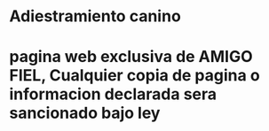 # Adiestramiento canino
# pagina web exclusiva de AMIGO FIEL, Cualquier copia de pagina o informacion declarada sera sancionado bajo ley
